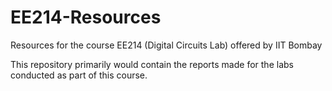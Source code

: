 # EE214-Resources
Resources for the course EE214 (Digital Circuits Lab) offered by IIT Bombay

This repository primarily would contain the reports made for the labs conducted as part of this course.
